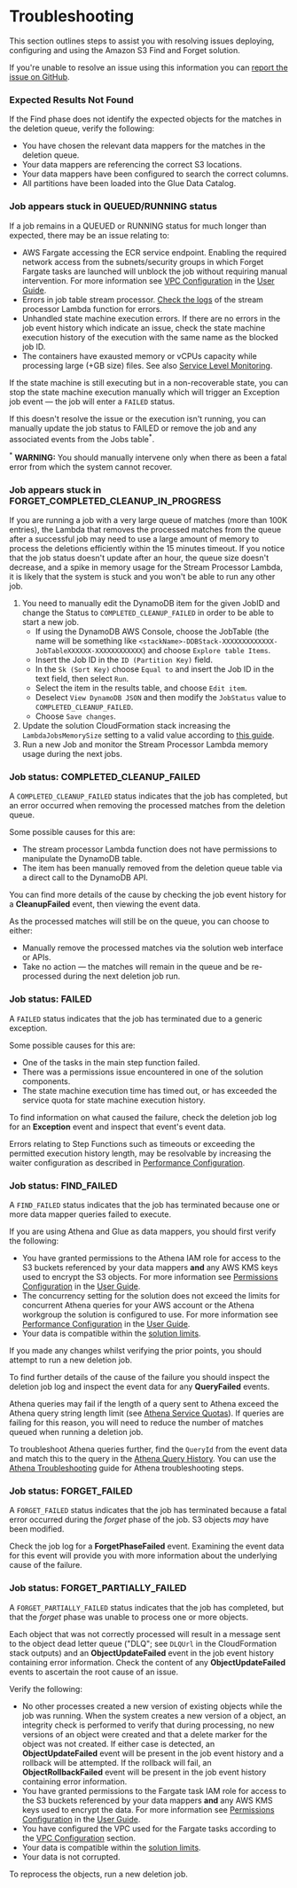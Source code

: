 # Troubleshooting

This section outlines steps to assist you with resolving issues deploying,
configuring and using the Amazon S3 Find and Forget solution.

If you're unable to resolve an issue using this information you can
[report the issue on GitHub](../CONTRIBUTING.md#reporting-bugsfeature-requests).

### Expected Results Not Found

If the Find phase does not identify the expected objects for the matches in the
deletion queue, verify the following:

- You have chosen the relevant data mappers for the matches in the deletion
  queue.
- Your data mappers are referencing the correct S3 locations.
- Your data mappers have been configured to search the correct columns.
- All partitions have been loaded into the Glue Data Catalog.

### Job appears stuck in QUEUED/RUNNING status

If a job remains in a QUEUED or RUNNING status for much longer than expected,
there may be an issue relating to:

- AWS Fargate accessing the ECR service endpoint. Enabling the required network
  access from the subnets/security groups in which Forget Fargate tasks are
  launched will unblock the job without requiring manual intervention. For more
  information see [VPC Configuration] in the [User Guide].
- Errors in job table stream processor.
  [Check the logs](https://docs.aws.amazon.com/lambda/latest/dg/monitoring-functions-logs.html)
  of the stream processor Lambda function for errors.
- Unhandled state machine execution errors. If there are no errors in the job
  event history which indicate an issue, check the state machine execution
  history of the execution with the same name as the blocked job ID.
- The containers have exausted memory or vCPUs capacity while processing large
  (+GB size) files. See also
  [Service Level Monitoring](MONITORING.md#service-level-monitoring).

If the state machine is still executing but in a non-recoverable state, you can
stop the state machine execution manually which will trigger an Exception job
event — the job will enter a `FAILED` status.

If this doesn't resolve the issue or the execution isn't running, you can
manually update the job status to FAILED or remove the job and any associated
events from the Jobs table<sup>\*</sup>.

<sup>\*</sup> **WARNING:** You should manually intervene only when there as been
a fatal error from which the system cannot recover.

### Job appears stuck in FORGET_COMPLETED_CLEANUP_IN_PROGRESS

If you are running a job with a very large queue of matches (more than 100K
entries), the Lambda that removes the processed matches from the queue after a
successful job may need to use a large amount of memory to process the deletions
efficiently within the 15 minutes timeout. If you notice that the job status
doesn't update after an hour, the queue size doesn't decrease, and a spike in
memory usage for the Stream Processor Lambda, it is likely that the system is
stuck and you won't be able to run any other job.

1. You need to manually edit the DynamoDB item for the given JobID and change
   the Status to `COMPLETED_CLEANUP_FAILED` in order to be able to start a new
   job.
   - If using the DynamoDB AWS Console, choose the JobTable (the name will be
     something like
     `<stackName>-DDBStack-XXXXXXXXXXXXX-JobTableXXXXXX-XXXXXXXXXXXX`) and
     choose `Explore table Items`.
   - Insert the Job ID in the `ID (Partition Key)` field.
   - In the `Sk (Sort Key)` choose `Equal to` and insert the Job ID in the text
     field, then select `Run`.
   - Select the item in the results table, and choose `Edit item`.
   - Deselect `View DynamoDB JSON` and then modify the `JobStatus` value to
     `COMPLETED_CLEANUP_FAILED`.
   - Choose `Save changes`.
2. Update the solution CloudFormation stack increasing the
   `LambdaJobsMemorySize` setting to a valid value according to
   [this guide](https://docs.aws.amazon.com/lambda/latest/operatorguide/computing-power.html).
3. Run a new Job and monitor the Stream Processor Lambda memory usage during the
   next jobs.

### Job status: COMPLETED_CLEANUP_FAILED

A `COMPLETED_CLEANUP_FAILED` status indicates that the job has completed, but an
error occurred when removing the processed matches from the deletion queue.

Some possible causes for this are:

- The stream processor Lambda function does not have permissions to manipulate
  the DynamoDB table.
- The item has been manually removed from the deletion queue table via a direct
  call to the DynamoDB API.

You can find more details of the cause by checking the job event history for a
**CleanupFailed** event, then viewing the event data.

As the processed matches will still be on the queue, you can choose to either:

- Manually remove the processed matches via the solution web interface or APIs.
- Take no action — the matches will remain in the queue and be re-processed
  during the next deletion job run.

### Job status: FAILED

A `FAILED` status indicates that the job has terminated due to a generic
exception.

Some possible causes for this are:

- One of the tasks in the main step function failed.
- There was a permissions issue encountered in one of the solution components.
- The state machine execution time has timed out, or has exceeded the service
  quota for state machine execution history.

To find information on what caused the failure, check the deletion job log for
an **Exception** event and inspect that event's event data.

Errors relating to Step Functions such as timeouts or exceeding the permitted
execution history length, may be resolvable by increasing the waiter
configuration as described in [Performance Configuration].

### Job status: FIND_FAILED

A `FIND_FAILED` status indicates that the job has terminated because one or more
data mapper queries failed to execute.

If you are using Athena and Glue as data mappers, you should first verify the
following:

- You have granted permissions to the Athena IAM role for access to the S3
  buckets referenced by your data mappers **and** any AWS KMS keys used to
  encrypt the S3 objects. For more information see [Permissions Configuration]
  in the [User Guide].
- The concurrency setting for the solution does not exceed the limits for
  concurrent Athena queries for your AWS account or the Athena workgroup the
  solution is configured to use. For more information see [Performance
  Configuration] in the [User Guide].
- Your data is compatible within the [solution limits].

If you made any changes whilst verifying the prior points, you should attempt to
run a new deletion job.

To find further details of the cause of the failure you should inspect the
deletion job log and inspect the event data for any **QueryFailed** events.

Athena queries may fail if the length of a query sent to Athena exceed the
Athena query string length limit (see [Athena Service Quotas]). If queries are
failing for this reason, you will need to reduce the number of matches queued
when running a deletion job.

To troubleshoot Athena queries further, find the `QueryId` from the event data
and match this to the query in the [Athena Query History]. You can use the
[Athena Troubleshooting] guide for Athena troubleshooting steps.

### Job status: FORGET_FAILED

A `FORGET_FAILED` status indicates that the job has terminated because a fatal
error occurred during the _forget_ phase of the job. S3 objects _may_ have been
modified.

Check the job log for a **ForgetPhaseFailed** event. Examining the event data
for this event will provide you with more information about the underlying cause
of the failure.

### Job status: FORGET_PARTIALLY_FAILED

A `FORGET_PARTIALLY_FAILED` status indicates that the job has completed, but
that the _forget_ phase was unable to process one or more objects.

Each object that was not correctly processed will result in a message sent to
the object dead letter queue ("DLQ"; see `DLQUrl` in the CloudFormation stack
outputs) and an **ObjectUpdateFailed** event in the job event history containing
error information. Check the content of any **ObjectUpdateFailed** events to
ascertain the root cause of an issue.

Verify the following:

- No other processes created a new version of existing objects while the job was
  running. When the system creates a new version of a object, an integrity check
  is performed to verify that during processing, no new versions of an object
  were created and that a delete marker for the object was not created. If
  either case is detected, an **ObjectUpdateFailed** event will be present in
  the job event history and a rollback will be attempted. If the rollback will
  fail, an **ObjectRollbackFailed** event will be present in the job event
  history containing error information.
- You have granted permissions to the Fargate task IAM role for access to the S3
  buckets referenced by your data mappers **and** any AWS KMS keys used to
  encrypt the data. For more information see [Permissions Configuration] in the
  [User Guide].
- You have configured the VPC used for the Fargate tasks according to the [VPC
  Configuration] section.
- Your data is compatible within the [solution limits].
- Your data is not corrupted.

To reprocess the objects, run a new deletion job.

[user guide]: USER_GUIDE.md
[vpc configuration]:
  USER_GUIDE.md#pre-requisite-configuring-a-vpc-for-the-solution
[permissions configuration]: USER_GUIDE.md#granting-access-to-data
[performance configuration]: USER_GUIDE.md#adjusting-performance-configuration
[athena service quotas]:
  https://docs.aws.amazon.com/athena/latest/ug/service-limits.html
[athena query history]:
  https://docs.aws.amazon.com/athena/latest/ug/querying.html#queries-viewing-history
[athena troubleshooting]:
  https://docs.aws.amazon.com/athena/latest/ug/troubleshooting.html
[solution limits]: LIMITS.md
[cloudwatch container insights]:
  https://docs.aws.amazon.com/AmazonCloudWatch/latest/monitoring/ContainerInsights.html
